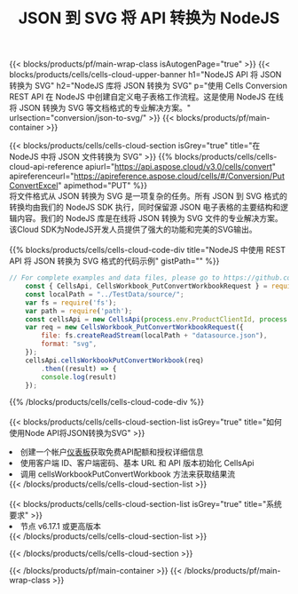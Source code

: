 ﻿---
title:  JSON 到 SVG 将 API 转换为 NodeJS
description: 使用Aspose.Cells Cloud SDK for NodeJS将JSON格式文件转换为SVG格式文件。
url: /zh/nodejs/conversion/json-to-svg/
---
{{< blocks/products/pf/main-wrap-class isAutogenPage="true" >}}
{{< blocks/products/cells/cells-cloud-upper-banner h1="NodeJS API 将 JSON 转换为 SVG" h2="NodeJS 库将 JSON 转换为 SVG" p="使用 Cells Conversion REST API 在 NodeJS 中创建自定义电子表格工作流程。这是使用 NodeJS 在线将 JSON 转换为 SVG 等文档格式的专业解决方案。" urlsection="conversion/json-to-svg/" >}}
{{< blocks/products/pf/main-container >}}

{{< blocks/products/cells/cells-cloud-section isGrey="true" title="在 NodeJS 中将 JSON 文件转换为 SVG" >}}
{{% blocks/products/cells/cells-cloud-api-reference apiurl="https://api.aspose.cloud/v3.0/cells/convert" apireferenceurl="https://apireference.aspose.cloud/cells/#/Conversion/PutConvertExcel" apimethod="PUT" %}}
<br/>
将文件格式从 JSON 转换为 SVG 是一项复杂的任务。所有 JSON 到 SVG 格式的转换均由我们的 NodeJS SDK 执行，同时保留源 JSON 电子表格的主要结构和逻辑内容。我们的 NodeJS 库是在线将 JSON 转换为 SVG 文件的专业解决方案。该Cloud SDK为NodeJS开发人员提供了强大的功能和完美的SVG输出。
<br/>
<br/>
{{% blocks/products/cells/cells-cloud-code-div title="NodeJS 中使用 REST API 将 JSON 转换为 SVG 格式的代码示例" gistPath="" %}}
 
```js
// For complete examples and data files, please go to https://github.com/aspose-cells-cloud/aspose-cells-cloud-node/
    const { CellsApi, CellsWorkbook_PutConvertWorkbookRequest } = require("asposecellscloud");
    const localPath = "../TestData/source/";
    var fs = require('fs');
    var path = require('path');
    const cellsApi = new CellsApi(process.env.ProductClientId, process.env.ProductClientSecret);
    var req = new CellsWorkbook_PutConvertWorkbookRequest({
        file: fs.createReadStream(localPath + "datasource.json"),
        format: "svg",
    });
    cellsApi.cellsWorkbookPutConvertWorkbook(req)
        .then((result) => {
        console.log(result)
    });
```
 
{{% /blocks/products/cells/cells-cloud-code-div %}}
<br/>
<br/>
{{< blocks/products/cells/cells-cloud-section-list isGrey="true" title="如何使用Node API将JSON转换为SVG" >}}
<li>创建一个帐户<a href="https://dashboard.aspose.cloud/">仪表板</a>获取免费API配额和授权详细信息</li>
<li>使用客户端 ID、客户端密码、基本 URL 和 API 版本初始化 CellsApi</li>
<li>调用 cellsWorkbookPutConvertWorkbook 方法来获取结果流</li>
{{< /blocks/products/cells/cells-cloud-section-list >}}
<br/>
<br/>
{{< blocks/products/cells/cells-cloud-section-list isGrey="true" title="系统要求" >}}
<li>节点 v6.17.1 或更高版本</li>
{{< /blocks/products/cells/cells-cloud-section-list >}}

{{< /blocks/products/cells/cells-cloud-section >}}

{{< /blocks/products/pf/main-container >}}
{{< /blocks/products/pf/main-wrap-class >}}
